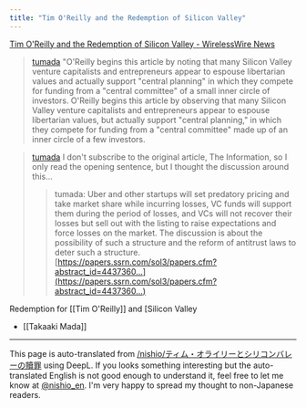 ```yaml
---
title: "Tim O'Reilly and the Redemption of Silicon Valley"
---
```


[Tim O'Reilly and the Redemption of Silicon Valley - WirelessWire News](https://wirelesswire.jp/2024/07/86810/)

> [tumada](https://x.com/tumada/status/1810868103905149073) "O'Reilly begins this article by noting that many Silicon Valley venture capitalists and entrepreneurs appear to espouse libertarian values and actually support "central planning" in which they compete for funding from a "central committee" of a small inner circle of investors. O'Reilly begins this article by observing that many Silicon Valley venture capitalists and entrepreneurs appear to espouse libertarian values, but actually support "central planning," in which they compete for funding from a "central committee" made up of an inner circle of a few investors.


> [tumada](https://x.com/tumada/status/1810876304616739091) I don't subscribe to the original article, The Information, so I only read the opening sentence, but I thought the discussion around this...
>  >tumada: Uber and other startups will set predatory pricing and take market share while incurring losses, VC funds will support them during the period of losses, and VCs will not recover their losses but sell out with the listing to raise expectations and force losses on the market. The discussion is about the possibility of such a structure and the reform of antitrust laws to deter such a structure.
>  [https://papers.ssrn.com/sol3/papers.cfm?abstract_id=4437360…](https://papers.ssrn.com/sol3/papers.cfm?abstract_id=4437360…)

Redemption for [[Tim O'Reilly]] and [Silicon Valley
- [[Takaaki Mada]]

---
This page is auto-translated from [/nishio/ティム・オライリーとシリコンバレーの贖罪](https://scrapbox.io/nishio/ティム・オライリーとシリコンバレーの贖罪) using DeepL. If you looks something interesting but the auto-translated English is not good enough to understand it, feel free to let me know at [@nishio_en](https://twitter.com/nishio_en). I'm very happy to spread my thought to non-Japanese readers.